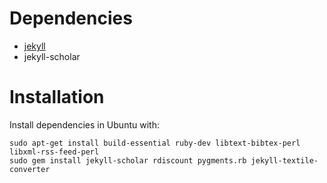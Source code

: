# Dependencies

* [jekyll](https://github.com/mojombo/jekyll)
* jekyll-scholar

# Installation

Install dependencies in Ubuntu with:

``` nohighlight
sudo apt-get install build-essential ruby-dev libtext-bibtex-perl libxml-rss-feed-perl
sudo gem install jekyll-scholar rdiscount pygments.rb jekyll-textile-converter
```
